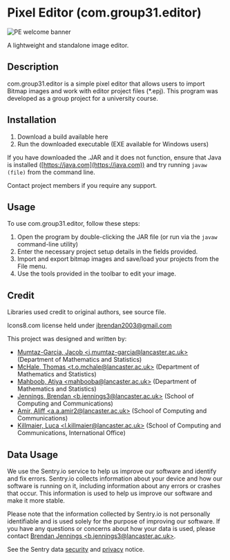 # Pixel Editor (com.group31.editor)

![PE welcome banner](welcome.png)

A lightweight and standalone image editor.

## Description

com.group31.editor is a simple pixel editor that allows users to import Bitmap images and work with editor project files (*.epj). This program was developed as a group project for a university course.

## Installation

1. Download a build available here
2. Run the downloaded executable (EXE available for Windows users)

If you have downloaded the .JAR and it does not function, ensure that Java is installed ([https://java.com](https://java.com)) and try running `javaw (file)` from the command line.

Contact project members if you require any support.

## Usage

To use com.group31.editor, follow these steps:

1. Open the program by double-clicking the JAR file (or run via the `javaw` command-line utility)
2. Enter the necessary project setup details in the fields provided.
3. Import and export bitmap images and save/load your projects from the File menu.
4. Use the tools provided in the toolbar to edit your image.

## Credit

Libraries used credit to original authors, see source file.

Icons8.com license held under jbrendan2003@gmail.com

This project was designed and written by:

- [Mumtaz-Garcia, Jacob \<j.mumtaz-garcia@lancaster.ac.uk>](mailto:j.mumtaz-garcia@lancaster.ac.uk) (Department of Mathematics and Statistics)
- [McHale, Thomas \<t.o.mchale@lancaster.ac.uk>](mailto:t.o.mchale@lancaster.ac.uk) (Department of Mathematics and Statistics)
- [Mahboob, Atiya \<mahbooba@lancaster.ac.uk>](mailto:mahbooba@lancaster.acuk) (Department of Mathematics and Statistics)
- [Jennings, Brendan \<b.jennings3@lancaster.ac.uk>](mailto:b.jennings3@lancaster.ac.uk) (School of Computing and Communications)
- [Amir, Aliff \<a.a.amir2@lancaster.ac.uk>](mailto:a.a.amir2@lancaster.ac.uk) (School of Computing and Communications)
- [Killmaier, Luca \<l.killmaier@lancaster.ac.uk>](mailto:l.killmaier@lancaster.ac.uk) (School of Computing and Communications, International Office)

## Data Usage

We use the Sentry.io service to help us improve our software and identify and fix errors. Sentry.io collects information about your device and how our software is running on it, including information about any errors or crashes that occur. This information is used to help us improve our software and make it more stable.

Please note that the information collected by Sentry.io is not personally identifiable and is used solely for the purpose of improving our software. If you have any questions or concerns about how your data is used, please contact [Brendan Jennings \<b.jennings3@lancaster.ac.uk>](mailto:b.jennings3@lancaster.ac.uk).

See the Sentry data [security](https://sentry.io/security/) and [privacy](https://sentry.io/privacy/) notice.
